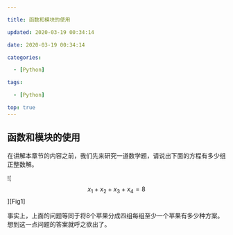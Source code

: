 ```yaml
---

title: 函数和模块的使用

updated: 2020-03-19 00:34:14 

date: 2020-03-19 00:34:14 

categories: 

  - [Python]

tags:

  - [Python]

top: true
---
```

## 函数和模块的使用

在讲解本章节的内容之前，我们先来研究一道数学题，请说出下面的方程有多少组正整数解。

![$$x_1 + x_2 + x_3 + x_4 = 8$$][Fig1]

事实上，上面的问题等同于将8个苹果分成四组每组至少一个苹果有多少种方案。想到这一点问题的答案就呼之欲出了。


